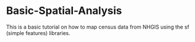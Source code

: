 # Basic-Spatial-Analysis
This is a basic tutorial on how to map census data from NHGIS using the sf (simple features) libraries. 
